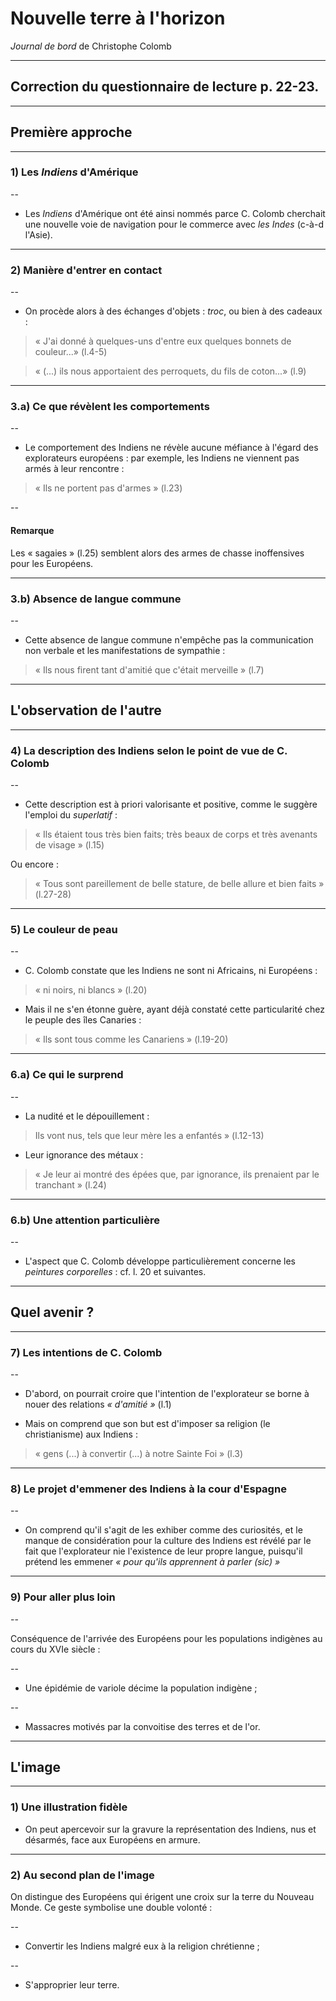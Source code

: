 # Nouvelle terre à l'horizon
*Journal de bord* de Christophe Colomb

---

## Correction du questionnaire de lecture p. 22-23.

---

## Première approche

---

### 1) Les *Indiens* d'Amérique

--

+ Les *Indiens* d'Amérique ont été ainsi nommés parce C. Colomb 
cherchait une nouvelle voie de navigation pour le commerce avec *les 
Indes* (c-à-d l'Asie).

---

### 2) Manière d'entrer en contact

--

+ On procède alors à des échanges d'objets : *troc*, ou bien à des cadeaux :

>« J'ai donné à quelques-uns d'entre eux quelques bonnets de couleur...» (l.4-5)

>« (...) ils nous apportaient des perroquets, du fils de coton...» (l.9)

---

### 3.a) Ce que révèlent les comportements

--

+ Le comportement des Indiens ne révèle aucune méfiance à l'égard des 
explorateurs européens : par exemple, les Indiens ne viennent pas armés 
à leur rencontre :

>« Ils ne portent pas d'armes » (l.23)

--

#### Remarque

Les « sagaies » (l.25) semblent alors des armes de chasse inoffensives pour les Européens.

---

### 3.b) Absence de langue commune

--

+ Cette absence de langue commune n'empêche pas la communication non verbale et les manifestations de sympathie :

>« Ils nous firent tant d'amitié que c'était merveille » (l.7)

---

## L'observation de l'autre

---

### 4) La description des Indiens selon le point de vue de C. Colomb

--

+ Cette description est à priori valorisante et positive, comme le suggère l'emploi du *superlatif* :

>« Ils étaient tous très bien faits; très beaux de corps et très avenants de visage » (l.15)

Ou encore :

>« Tous sont pareillement de belle stature, de belle allure et bien faits&nbsp;» (l.27-28)

---

### 5) Le couleur de peau

--

+ C. Colomb constate que les Indiens ne sont ni Africains, ni Européens :

> « ni noirs, ni blancs » (l.20)

+ Mais il ne s'en étonne guère, ayant déjà constaté cette particularité 
chez le peuple des îles Canaries :

>« Ils sont tous comme les Canariens » (l.19-20)

---

### 6.a) Ce qui le surprend

--

+ La nudité et le dépouillement :

> Ils vont nus, tels que leur mère les a enfantés » (l.12-13)

+ Leur ignorance des métaux :

>« Je leur ai montré des épées que, par ignorance, ils prenaient par le tranchant » (l.24)

---

### 6.b) Une attention particulière

--

+ L'aspect que C. Colomb développe particulièrement concerne les 
*peintures corporelles* : cf. l. 20 et suivantes.

---

## Quel avenir ?

---

### 7) Les intentions de C. Colomb

--

+ D'abord, on pourrait croire que l'intention de l'explorateur se borne 
à nouer des relations *« d'amitié »* (l.1)

+ Mais on comprend que son but est d'imposer sa religion (le 
christianisme) aux Indiens :

>« gens (...) à convertir (...) à notre Sainte Foi » (l.3)

---

### 8) Le projet d'emmener des Indiens à la cour d'Espagne

--

+ On comprend qu'il s'agit de les exhiber comme des curiosités, et le manque de considération pour la culture des Indiens est révélé par le fait que l'explorateur nie l'existence de leur propre langue, puisqu'il prétend les emmener *« pour qu'ils apprennent à parler (sic) »*

---

### 9) Pour aller plus loin

--

Conséquence de l'arrivée des Européens pour les populations indigènes 
au cours du XVIe siècle :

--

+ Une épidémie de variole décime la population indigène ;

--

+ Massacres motivés par la convoitise des terres et de l'or.

---

## L'image

---

### 1) Une illustration fidèle

+ On peut apercevoir sur la gravure la représentation des Indiens, nus et 
désarmés, face aux Européens en armure.

---

### 2) Au second plan de l'image

On distingue des Européens qui érigent une croix sur la terre 
du Nouveau Monde. Ce geste symbolise une double volonté :

--

+ Convertir les Indiens malgré eux à la religion chrétienne ;

--

+ S'approprier leur terre.
